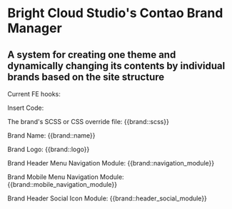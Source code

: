 # Bright Cloud Studio's Contao Brand Manager
## A system for creating one theme and dynamically changing its contents by individual brands based on the site structure
Current FE hooks:

Insert Code:

The brand\'s SCSS or CSS override file:
{{brand::scss}}

Brand Name:
{{brand::name}}

Brand Logo:
{{brand::logo}}

Brand Header Menu Navigation Module:
{{brand::navigation_module}}

Brand Mobile Menu Navigation Module:
{{brand::mobile_navigation_module}}

Brand Header Social Icon Module:
{{brand::header_social_module}}